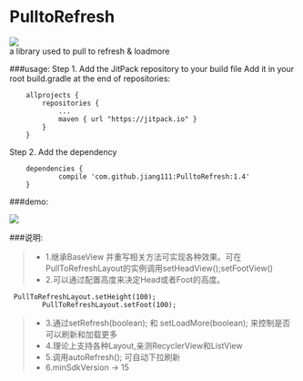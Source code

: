 # PulltoRefresh
[![](https://jitpack.io/v/jiang111/PulltoRefresh.svg)](https://jitpack.io/#jiang111/PulltoRefresh)
<br />
a library used to pull to refresh & loadmore

###usage:
Step 1. Add the JitPack repository to your build file
Add it in your root build.gradle at the end of repositories:
```
	allprojects {
		repositories {
			...
			maven { url "https://jitpack.io" }
		}
	}
```
Step 2. Add the dependency
```
	dependencies {
	        compile 'com.github.jiang111:PulltoRefresh:1.4'
	}
```


###demo:

![](https://raw.githubusercontent.com/jiang111/PulltoRefresh/master/art/123.gif)


###说明:
>* 1.继承BaseView 并重写相关方法可实现各种效果。可在PullToRefreshLayout的实例调用setHeadView();setFootView()
>* 2.可以通过配置高度来决定Head或者Foot的高度。
```
 PullToRefreshLayout.setHeight(100);
        PullToRefreshLayout.setFoot(100);
```
>* 3.通过setRefresh(boolean); 和 setLoadMore(boolean); 来控制是否可以刷新和加载更多
>* 4.理论上支持各种Layout,亲测RecyclerView和ListView
>* 5.调用autoRefresh(); 可自动下拉刷新
>* 6.minSdkVersion -> 15

